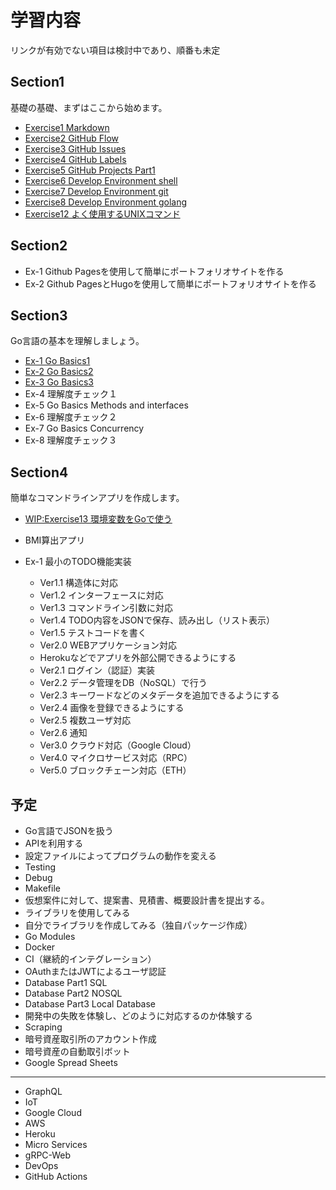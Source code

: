 # 学習内容

リンクが有効でない項目は検討中であり、順番も未定

## Section1

基礎の基礎、まずはここから始めます。

- [Exercise1 Markdown](./exercises/exercise1)
- [Exercise2 GitHub Flow](./exercises/exercise2)
- [Exercise3 GitHub Issues](./exercises/exercise3)
- [Exercise4 GitHub Labels](./exercises/exercise4)
- [Exercise5 GitHub Projects Part1](./exercises/exercise5)
- [Exercise6 Develop Environment shell](./exercises/exercise6)
- [Exercise7 Develop Environment git](./exercises/exercise7)
- [Exercise8 Develop Environment golang](./exercises/exercise8)
- [Exercise12 よく使用するUNIXコマンド](./exercises/exercise12)


## Section2

- Ex-1 Github Pagesを使用して簡単にポートフォリオサイトを作る
- Ex-2 Github PagesとHugoを使用して簡単にポートフォリオサイトを作る

## Section3

Go言語の基本を理解しましょう。

- [Ex-1 Go Basics1](./exercises/exercise9)
- [Ex-2 Go Basics2](./exercises/exercise10)
- [Ex-3 Go Basics3](./exercises/exercise11)
- Ex-4 理解度チェック１
- Ex-5 Go Basics Methods and interfaces
- Ex-6 理解度チェック２
- Ex-7 Go Basics Concurrency
- Ex-8 理解度チェック３

## Section4

簡単なコマンドラインアプリを作成します。

- [WIP:Exercise13 環境変数をGoで使う](./exercises/exercise13)
- BMI算出アプリ

- Ex-1 最小のTODO機能実装
   - Ver1.1 構造体に対応
   - Ver1.2 インターフェースに対応
   - Ver1.3 コマンドライン引数に対応
   - Ver1.4 TODO内容をJSONで保存、読み出し（リスト表示）
   - Ver1.5 テストコードを書く
   - Ver2.0 WEBアプリケーション対応
   - Herokuなどでアプリを外部公開できるようにする
   - Ver2.1 ログイン（認証）実装
   - Ver2.2 データ管理をDB（NoSQL）で行う
   - Ver2.3 キーワードなどのメタデータを追加できるようにする
   - Ver2.4 画像を登録できるようにする
   - Ver2.5 複数ユーザ対応
   - Ver2.6 通知
   - Ver3.0 クラウド対応（Google Cloud）
   - Ver4.0 マイクロサービス対応（RPC）
   - Ver5.0 ブロックチェーン対応（ETH）

## 予定

- Go言語でJSONを扱う
- APIを利用する
- 設定ファイルによってプログラムの動作を変える
- Testing
- Debug
- Makefile
- 仮想案件に対して、提案書、見積書、概要設計書を提出する。
- ライブラリを使用してみる
- 自分でライブラリを作成してみる（独自パッケージ作成）
- Go Modules
- Docker
- CI（継続的インテグレーション）
- OAuthまたはJWTによるユーザ認証
- Database Part1 SQL
- Database Part2 NOSQL
- Database Part3 Local Database
- 開発中の失敗を体験し、どのように対応するのか体験する
- Scraping
- 暗号資産取引所のアカウント作成
- 暗号資産の自動取引ボット
- Google Spread Sheets

----

- GraphQL
- IoT
- Google Cloud
- AWS
- Heroku
- Micro Services
- gRPC-Web
- DevOps
- GitHub Actions

